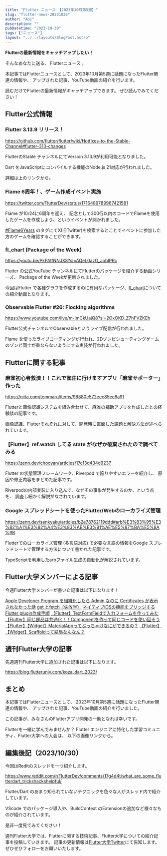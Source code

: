 ```yaml
---
title: "Flutter ニュース 【2023年10月第5週】"
slug: "flutter-news-20231030"
author: "Aoi"
description: ""
pubDatetime: "2023-10-30"
tags: ["ニュース"]
layout: "../../layouts/BlogPost.astro"
---
```


**Flutterの最新情報をキャッチアップしたい！**

そんなあなたに送る、 Flutterニュース 。

本記事ではFlutterニュースとして、2023年10月第5週に話題になったFlutter関連の情報や、
アップされた記事、YouTube動画の紹介を行います。

読むだけでFlutterの最新情報がキャッチアップできます。 ぜひ読んでみてください！

## Flutter公式情報

### Flutter 3.13.9 リリース！

https://github.com/flutter/flutter/wiki/Hotfixes-to-the-Stable-Channel#flutter-313-changes

FlutterのStable チャンネルにてVersion 3.13.9が利用可能となりました。

Dart をJavaScriptにコンパイルする機能のNode.js 21対応が行われました。

詳細は上のリンクから。

### Flame 6周年！、ゲーム作成イベント実施

https://twitter.com/FlutterDev/status/1716489789967421581

Flame が10/24に6周年を迎え、
記念として300行以内のコードでFlameを使用したゲームを作成しよう、というイベントが開かれました。

[#Flame6Years](https://twitter.com/search?q=%20%23Flame6Years&src=recent_search_click&f=top) のタグにてX(旧Twitter)を検索するとことでイベントに参加した方のゲームを確認することができます。

### fl_chart (Package of the Week)

https://youtu.be/PkPAtfNNJX8?si=AQeL0azO_JobIPRc

Flutter の公式YouTube チャンネルにてFlutterのパッケージを紹介する動画シリーズ、
Package of the Weekが更新されました。

今回はFlutter で各種グラフを作成するのに有用なパッケージ、[fl_chart](https://pub.dev/packages/fl_chart)についての紹介動画となります。

### Observable Flutter #26: Flocking algorithms

https://www.youtube.com/live/m-jmCkUajQ8?si=2OxOKD_Z7hFVZKEh

Flutter公式チャンネルでObservable<Flutter>というライブ配信が行われました。

Flame を使ったライブコーディングが行われ、2Dゾンビシューティングゲームのゾンビ同士が重ならないようにする実装が行われました。

## Flutterに関する記事

### 麻雀初心者救済！！これで雀荘に行けますアプリ「麻雀サポーター」作った

https://qiita.com/temmaru/items/98880e572eec85ec6a91

Flutterと画像認識システムを組み合わせて、麻雀の補助アプリを作成したとの経験談の記事です。

画像認識、Flutterそれぞれに対して、開発時に直面した課題と解決方法が述べられています。

### **【Flutter】ref.watch してる state がなぜか破棄されたので調べてみる**

https://zenn.dev/chooyan/articles/17c13d434d9237

Flutter の状態管理フレームワーク、Riverpod で陥りやすいエラーを紹介し、
原因や修正内容をまとめた記事です。

Riverpodの内部実装に入り込んで、なぜその事象が発生するのか、という点を、
調査し細かく解説がなされています。

### **Google スプレッドシートを使ったFlutter/Webのローカライズ管理**

https://zenn.dev/senkyaku/articles/b2e78762119ddd#arb%E3%83%95%E3%82%A1%E3%82%A4%E3%83%AB%E3%81%AE%E5%87%BA%E5%8A%9B

Flutterでのローカライズ管理 (多言語対応) で必要な言語の情報をGoogle スプレッドシートで管理する方法について書かれた記事です。

TypeScriptを利用したarbファイル生成の自動化が解説されています。

## Flutter大学メンバーによる記事

今週Flutter大学メンバーが書いた記事は以下になります！

[Apple Developer Program を組織化したら Admin なのに Certificates が表示されなかった話](https://zenn.dev/flutteruniv_dev/articles/3fa9d5c56c9189)
[get とfetch（失敗学）](https://zenn.dev/flutteruniv_dev/articles/3746be0356acc7)
[ネイティブiOSの機能をブリッジするFlutter plugin作成手順](https://zenn.dev/flutteruniv_dev/articles/90ea0fffee7b76)
[【Flutter】TextFormFieldで入力フォームを作ってみた](https://zenn.dev/flutteruniv_dev/articles/be0b37cf9a1366)
[【Flutter】同じ部品は共通化！！Componentを作って同じコードを使い回そう](https://zenn.dev/flutteruniv_dev/articles/642c3fdf9f35d2)
[【Flutter】【Widget】MaterialAppってぶっちゃけなにができるの？](https://zenn.dev/flutteruniv_dev/articles/34bbf070b48771)
[【Flutter】【Widget】Scaffoldって結局なんなん？](https://zenn.dev/flutteruniv_dev/articles/7d7c0b1e67d8cb)

## 週刊Flutter大学の記事

先週週刊Flutter大学に追加された記事は以下になります。

https://blog.flutteruniv.com/koza_dart_2023/

## まとめ

本記事ではFlutterニュースとして、
2023年10月第5週に話題になったFlutter関連の情報や、
アップされた記事、YouTube動画の紹介を行いました。

この記事が、みなさんのFlutterアプリ開発の一助となれば幸いです。

Flutterを一緒に学んでみませんか？
Flutter エンジニアに特化した学習コミュニティ、Flutter大学への入会は、
以下の画像リンクから。

## 編集後記（2023/10/30）

今回はReditのスレッドを一つ紹介します。

https://www.reddit.com/r/FlutterDev/comments/17g4d4t/what_are_some_flutterdart_trickshackshelpful/

Flutter/Dart のあまり知られていないテクニックを色々な人がスレッド内で紹介しています。

VScode でのパッケージ導入や、BuildContext のExtensionの追加など様々なものが紹介されています。

是非一度見てみてください！

週刊Flutter大学では、Flutterに関する技術記事、Flutter大学についての紹介記事を投稿していきます。
記事の更新情報は[Flutter大学Twitter](https://twitter.com/FlutterUniv)にて告知します。
ぜひぜひフォローをお願いいたします。